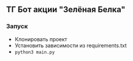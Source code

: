 ## ТГ Бот акции "Зелёная Белка"

### Запуск
- Клонировать проект
- Установить зависимости из requirements.txt
- `python3 main.py`